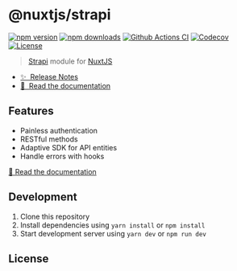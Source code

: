 # @nuxtjs/strapi

[![npm version][npm-version-src]][npm-version-href]
[![npm downloads][npm-downloads-src]][npm-downloads-href]
[![Github Actions CI][github-actions-ci-src]][github-actions-ci-href]
[![Codecov][codecov-src]][codecov-href]
[![License][license-src]][license-href]

> [Strapi](https://strapi.io) module for [NuxtJS](https://nuxtjs.org)

- [✨ &nbsp;Release Notes](https://github.com/nuxt-community/strapi-module/releases)
- [📖 &nbsp;Read the documentation](https://strapi.nuxtjs.org)

## Features

- Painless authentication
- RESTful methods
- Adaptive SDK for API entities
- Handle errors with hooks

[📖 Read the documentation](https://strapi.nuxtjs.org)

## Development

1. Clone this repository
2. Install dependencies using `yarn install` or `npm install`
3. Start development server using `yarn dev` or `npm run dev`

## License


<!-- Badges -->
[npm-version-src]: https://img.shields.io/npm/v/@nuxtjs/strapi/latest.svg
[npm-version-href]: https://npmjs.com/package/@nuxtjs/strapi

[npm-downloads-src]: https://img.shields.io/npm/dt/@nuxtjs/strapi.svg
[npm-downloads-href]: https://npmjs.com/package/@nuxtjs/strapi

[github-actions-ci-src]: https://github.com/nuxt-community/strapi-module/workflows/ci/badge.svg
[github-actions-ci-href]: https://github.com/nuxt-community/strapi-module/actions?query=workflow%3Aci

[codecov-src]: https://img.shields.io/codecov/c/github/nuxt-community/strapi-module.svg
[codecov-href]: https://codecov.io/gh/nuxt-community/strapi-module

[license-src]: https://img.shields.io/npm/l/@nuxtjs/strapi.svg
[license-href]: https://npmjs.com/package/@nuxtjs/strapi
